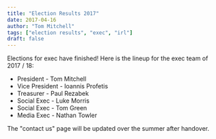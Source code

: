 ```yaml
---
title: "Election Results 2017"
date: 2017-04-16
author: "Tom Mitchell"
tags: ["election results", "exec", "irl"]
draft: false
---
```


Elections for exec have finished! Here is the lineup for the exec team of 2017 / 18:

- President - Tom Mitchell
- Vice President - Ioannis Profetis
- Treasurer - Paul Rezabek
- Social Exec - Luke Morris
- Social Exec - Tom Green
- Media Exec - Nathan Towler

The "contact us" page will be updated over the summer after handover.